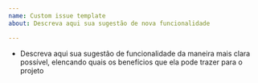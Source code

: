 ```yaml
---
name: Custom issue template
about: Descreva aqui sua sugestão de nova funcionalidade

---
```


- Descreva aqui sua sugestão de funcionalidade da maneira mais clara possível, elencando quais os benefícios que ela pode trazer para o projeto
